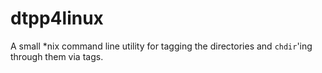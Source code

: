 # dtpp4linux
A small *nix command line utility for tagging the directories and `chdir`'ing through them via tags.
